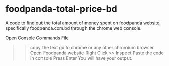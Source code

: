 # foodpanda-total-price-bd
A code to find out the total amount of money spent on foodpanda website, specifically foodpanda.com.bd through the chrome web console.

Open Console Commands File
>> copy the text
>> go to chrome or any other chromium browser
>> Open Foodpanda website
>> Right Click >> Inspect
>> Paste the code in console
>> Press Enter
>> You will have your output.
